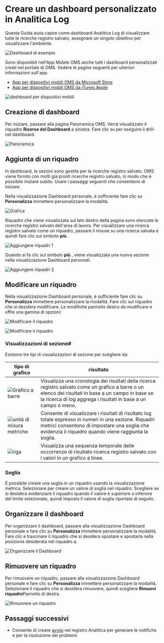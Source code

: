 <properties
    pageTitle="Creare un dashboard personalizzato in Log Analitica | Microsoft Azure"
    description="Questa Guida aiuta capire come Log Analitica dashboard di visualizzare tutte le ricerche registro salvato, assegnando un singolo obiettivo per visualizzare l'ambiente."
    services="log-analytics"
    documentationCenter=""
    authors="bandersmsft"
    manager="jwhit"
    editor=""/>

<tags
    ms.service="log-analytics"
    ms.workload="na"
    ms.tgt_pltfrm="na"
    ms.devlang="na"
    ms.topic="article"
    ms.date="10/10/2016"
    ms.author="banders"/>

# <a name="create-a-custom-dashboard-in-log-analytics"></a>Creare un dashboard personalizzato in Analitica Log

Questa Guida aiuta capire come dashboard Analitica Log di visualizzare tutte le ricerche registro salvato, assegnare un singolo obiettivo per visualizzare l'ambiente.

![Dashboard di esempio](./media/log-analytics-dashboards/oms-dashboards-example-dash.png)

Sono disponibili nell'App Mobile OMS anche tutti i dashboard personalizzati creati nel portale di OMS. Vedere le pagine seguenti per ulteriori informazioni sull'app.

- [App per dispositivi mobili OMS da Microsoft Store](http://www.windowsphone.com/store/app/operational-insights/4823b935-83ce-466c-82bb-bd0a3f58d865)
- [App per dispositivi mobili OMS da iTunes Apple](https://itunes.apple.com/app/microsoft-operations-management/id1042424859?mt=8)

![dashboard per dispositivi mobili](./media/log-analytics-dashboards/oms-search-mobile.png)

## <a name="how-do-i-create-my-dashboard"></a>Creazione di dashboard

Per iniziare, passare alla pagina Panoramica OMS. Verrà visualizzato il riquadro **Risorse del Dashboard** a sinistra. Fare clic su per eseguire il drill-nel dashboard.

![Panoramica](./media/log-analytics-dashboards/oms-dashboards-overview.png)


## <a name="adding-a-tile"></a>Aggiunta di un riquadro

In dashboard, le sezioni sono gestite per le ricerche registro salvato. OMS viene fornito con molti già pronti ricerche registro salvato, in modo che è possibile iniziare subito. Usare i passaggi seguenti che consentono di iniziare.

Nella visualizzazione Dashboard personale, è sufficiente fare clic su **Personalizza** immettere personalizzare la modalità.

![Grafica](./media/log-analytics-dashboards/oms-dashboards-pictorial01.png)

 Riquadro che viene visualizzata sul lato destro della pagina sono elencate le ricerche registro salvato dell'area di lavoro. Per visualizzare una ricerca registro salvato come un riquadro, passare il mouse su una ricerca salvata e quindi fare clic sul simbolo **più** .

![Aggiungere riquadri 1](./media/log-analytics-dashboards/oms-dashboards-pictorial02.png)

Quando si fa clic sul simbolo **più** , viene visualizzata una nuova sezione nella visualizzazione Dashboard personali.

![Aggiungere riquadri 2](./media/log-analytics-dashboards/oms-dashboards-pictorial03.png)


## <a name="edit-a-tile"></a>Modificare un riquadro

Nella visualizzazione Dashboard personale, è sufficiente fare clic su **Personalizza** immettere personalizzare la modalità. Fare clic sul riquadro che si desidera modificare. Le modifiche pannello destro da modificare e offre una gamma di opzioni:

![Modificare il riquadro](./media/log-analytics-dashboards/oms-dashboards-pictorial04.png)

![Modificare il riquadro](./media/log-analytics-dashboards/oms-dashboards-pictorial05.png)

### <a name="tile-visualizations"></a>Visualizzazioni di sezione#
Esistono tre tipi di visualizzazioni di sezione per scegliere da:

|tipo di grafico|risultato|
|---|---|
|![Grafico a barre](./media/log-analytics-dashboards/oms-dashboards-bar-chart.png)|Visualizza una cronologia dei risultati della ricerca registro salvato come un grafico a barre o un elenco dei risultati in base a un campo in base se la ricerca di log aggrega i risultati in base a un campo o meno.
|![unità di misura metriche](./media/log-analytics-dashboards/oms-dashboards-metric.png)|Consente di visualizzare i risultati di risultato log totale espresso in numeri in una sezione. Riquadri metrici consentono di impostare una soglia che evidenzia il riquadro quando viene raggiunta la soglia.|
|![riga](./media/log-analytics-dashboards/oms-dashboards-line.png)|Visualizza una sequenza temporale delle occorrenze di risultato ricerca registro salvato con i valori in un grafico a linee.|

### <a name="threshold"></a>Soglia
È possibile creare una soglia in un riquadro usando la visualizzazione metrica. Selezionare per creare un valore di soglia nel riquadro. Scegliere se si desidera evidenziare il riquadro quando il valore è superiore o inferiore del limite selezionato, quindi imposta il valore di soglia riportata di seguito.

## <a name="organizing-the-dashboard"></a>Organizzare il dashboard
Per organizzare il dashboard, passare alla visualizzazione Dashboard personale e fare clic su **Personalizza** immettere personalizzare la modalità. Fare clic e trascinare il riquadro che si desidera spostare e spostarla nella posizione desiderata nel riquadro a.

![Organizzare il Dashboard](./media/log-analytics-dashboards/oms-dashboards-organize.png)

## <a name="remove-a-tile"></a>Rimuovere un riquadro
Per rimuovere un riquadro, passare alla visualizzazione Dashboard personale e fare clic su **Personalizza** immettere personalizzare la modalità. Selezionare il riquadro che si desidera rimuovere, quindi scegliere **Rimuovi riquadro**Pannello di destra.

![Rimuovere un riquadro](./media/log-analytics-dashboards/oms-dashboards-remove-tile.png)

## <a name="next-steps"></a>Passaggi successivi

- Consente di creare [avvisi](log-analytics-alerts.md) nel registro Analitica per generare le notifiche e per la risoluzione dei problemi.
